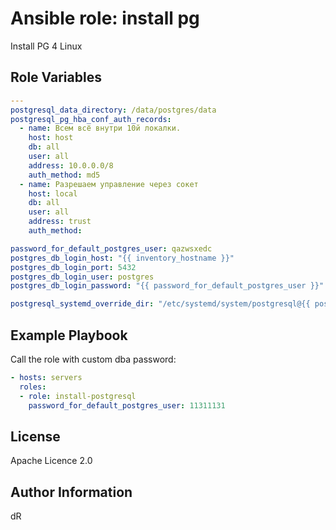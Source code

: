 # Ansible role: install pg

Install PG 4 Linux

## Role Variables

```yaml
---
postgresql_data_directory: /data/postgres/data
postgresql_pg_hba_conf_auth_records:
  - name: Всем всё внутри 10й локалки.
    host: host
    db: all
    user: all
    address: 10.0.0.0/8
    auth_method: md5
  - name: Разрешаем управление через сокет
    host: local
    db: all
    user: all
    address: trust
    auth_method:

password_for_default_postgres_user: qazwsxedc
postgres_db_login_host: "{{ inventory_hostname }}"
postgres_db_login_port: 5432
postgres_db_login_user: postgres
postgres_db_login_password: "{{ password_for_default_postgres_user }}"

postgresql_systemd_override_dir: "/etc/systemd/system/postgresql@{{ postgresql_latest_version_fact }}-main.service.d"
```

## Example Playbook

Call the role with custom dba password:

```yaml
- hosts: servers
  roles:
  - role: install-postgresql
    password_for_default_postgres_user: 11311131
```

## License

Apache Licence 2.0

## Author Information

dR
